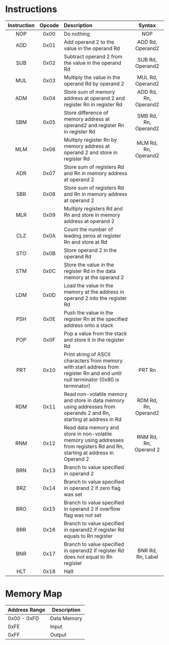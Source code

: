 # Instructions


| Instruction | Opcode | Description                                                                                                                         |        Syntax         |
|:-----------:|:------:|:------------------------------------------------------------------------------------------------------------------------------------|:---------------------:|
|     NOP     |  0x00  | Do nothing                                                                                                                          |          NOP          |
|     ADD     |  0x01  | Add operand 2 to the value in the operand Rd                                                                                        |   ADD Rd, Operand2    |
|     SUB     |  0x02  | Subtract operand 2 from the value in the operand Rd                                                                                 |   SUB Rd, Operand2    |
|     MUL     |  0x03  | Multiply the value in the operand Rd by operand 2                                                                                   |   MUL Rd, Operand2    |
|     ADM     |  0x04  | Store sum of memory address at operand 2 and register Rn in register Rd                                                             | ADD Rd, Rn, Operand2  |
|     SBM     |  0x05  | Store difference of memory address at operand2 and register Rn in register Rd                                                       | SMB Rd, Rn, Operand2  |
|     MLM     |  0x06  | Multiply register Rn by memory address at operand 2 and store in register Rd                                                        | MLM Rd, Rn, Operand2  |
|     ADR     |  0x07  | Store sum of registers Rd and Rn in memory address at operand 2                                                                     |                       |
|     SBR     |  0x08  | Store sum of registers Rd and Rn in memory address at operand 2                                                                     |                       |
|     MLR     |  0x09  | Multiply registers Rd and Rn and store in memory address at operand 2                                                               |                       |
|     CLZ     |  0x0A  | Count the number of leading zeros at register Rn and store at Rd                                                                    |                       |
|     STO     |  0x0B  | Store operand 2 in the operand Rd                                                                                                   |                       |
|     STM     |  0x0C  | Store the value in the register Rd in the data memory at the operand 2                                                              |                       |
|     LDM     |  0x0D  | Load the value in the memory at the address in operand 2 into the register Rd                                                       |                       |
|     PSH     |  0x0E  | Push the value in the register Rn at the specified address onto a stack                                                             |                       |
|     POP     |  0x0F  | Pop a value from the stack and store it in the register Rd                                                                          |                       |
|     PRT     |  0x10  | Print string of ASCII characters from memory with start address from register Rn and end until null terminator (0x80 is terminator) |        PRT Rn         |
|     RDM     |  0x11  | Read non-volatile memory and store in data memory using addresses from operands 2 and Rn, starting at address in Rd                 | RDM Rd, Rn, Operand2  |
|     RNM     |  0x12  | Read data memory and store in non-volatile memory using addresses from registers Rd and Rn, starting at address in Operand 2        | RNM Rd, Rn, Operand 2 |
|     BRN     |  0x13  | Branch to value specified in operand 2                                                                                              |                       |
|     BRZ     |  0x14  | Branch to value specified in operand 2 if zero flag was set                                                                         |                       |
|     BRO     |  0x15  | Branch to value specified in operand 2 if overflow flag was not set                                                                 |                       |
|     BRR     |  0x16  | Branch to value specified in operand2 if register Rd equals to Rn register                                                          |                       |
|     BNR     |  0x17  | Branch to value specified in operand2 if register Rd does not equal to Rn register                                                  |   BNR Rd, Rn, Label   |
|     HLT     |  0x18  | Halt                                                                                                                                |                       |
# Memory Map

| Address Range | Description              |
|---------------|--------------------------|
| 0x00 - 0xFD   | Data Memory              |
| 0xFE          | Input                    |
| 0xFF          | Output                   |